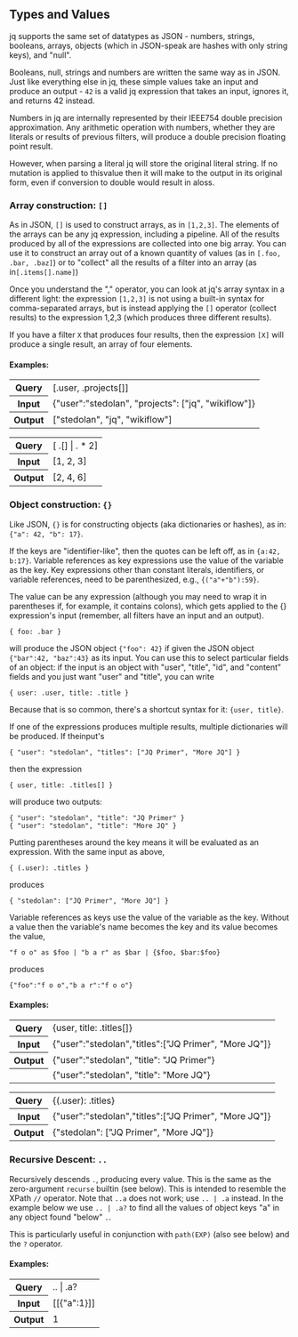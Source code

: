 ## Types and Values

jq supports the same set of datatypes as JSON - numbers, strings, booleans, arrays, objects (which in JSON-speak are
hashes with only string keys), and "null".

Booleans, null, strings and numbers are written the same way as in JSON. Just like everything else in jq, these simple
values take an input and produce an output - `42` is a valid jq expression that takes an input, ignores it, and returns
42 instead.

Numbers in jq are internally represented by their IEEE754 double precision approximation. Any arithmetic operation with
numbers, whether they are literals or results of previous filters, will produce a double precision floating point
result.

However, when parsing a literal jq will store the original literal string. If no mutation is applied to thisvalue then
it will make to the output in its original form, even if conversion to double would result in aloss.

### Array construction: `[]`

As in JSON, `[]` is used to construct arrays, as in `[1,2,3]`. The elements of the arrays can be any jq expression,
including a pipeline. All of the results produced by all of the expressions are collected into one big array. You can
use it to construct an array out of a known quantity of values (as in `[.foo, .bar, .baz]`) or to "collect" all the
results of a filter into an array (as in`[.items[].name]`)

Once you understand the "," operator, you can look at jq's array syntax in a different light: the expression `[1,2,3]`
is not using a built-in syntax for comma-separated arrays, but is instead applying the `[]` operator (collect results)
to the expression 1,2,3 (which produces three different results).

If you have a filter `X` that produces four results, then the expression `[X]` will produce a single result, an array of
four elements.

<div class="pb-3">
  <h4 class="examples">Examples:</h4>
  <div id="example10" class="collapse mx-3 small d-print-block">
    <table class="table table-borderless table-sm w-auto">
      <tbody>
      <tr>
        <th class="pe-3">Query</th>
        <td class="font-monospace">[.user, .projects[]]</td>
      </tr>
      <tr>
        <th>Input</th>
        <td class="font-monospace">{"user":"stedolan", "projects": ["jq", "wikiflow"]}</td>
      </tr>
      <tr>
        <th>Output</th>
        <td class="font-monospace">["stedolan", "jq", "wikiflow"]</td>
      </tr>
      </tbody>
    </table>
    <table class="table table-borderless table-sm w-auto">
      <tbody>
      <tr>
        <th class="pe-3">Query</th>
        <td class="font-monospace">[ .[] | . * 2]</td>
      </tr>
      <tr>
        <th>Input</th>
        <td class="font-monospace">[1, 2, 3]</td>
      </tr>
      <tr>
        <th>Output</th>
        <td class="font-monospace">[2, 4, 6]</td>
      </tr>
      </tbody>
    </table>
  </div>
</div>

### Object construction: `{}`

Like JSON, `{}` is for constructing objects (aka dictionaries or hashes), as in: `{"a": 42, "b": 17}`.

If the keys are "identifier-like", then the quotes can be left off, as in `{a:42, b:17}`. Variable references as key
expressions use the value of the variable as the key. Key expressions other than constant literals, identifiers, or
variable references, need to be parenthesized, e.g., `{("a"+"b"):59}`.

The value can be any expression (although you may need to wrap it in parentheses if, for example, it contains colons),
which gets applied to the {} expression's input (remember, all filters have an input and an output).

```
{ foo: .bar }
```

will produce the JSON object `{"foo": 42}` if given the JSON object `{"bar":42, "baz":43}` as its input. You can use
this to select particular fields of an object: if the input is an object with "user", "title", "id", and "content"
fields and you just want "user" and "title", you can write

```
{ user: .user, title: .title }
```

Because that is so common, there's a shortcut syntax for it: `{user, title}`.

If one of the expressions produces multiple results, multiple dictionaries will be produced. If theinput's

```
{ "user": "stedolan", "titles": ["JQ Primer", "More JQ"] }
```

then the expression

```
{ user, title: .titles[] }
```

will produce two outputs:

```
{ "user": "stedolan", "title": "JQ Primer" }
{ "user": "stedolan", "title": "More JQ" }
```

Putting parentheses around the key means it will be evaluated as an expression. With the same input as above,

```
{ (.user): .titles }
```

produces

```
{ "stedolan": ["JQ Primer", "More JQ"] }
```

Variable references as keys use the value of the variable as the key. Without a value then the variable's name becomes
the key and its value becomes the value,

```
"f o o" as $foo | "b a r" as $bar | {$foo, $bar:$foo}
```

produces

```
{"foo":"f o o","b a r":"f o o"}
```

<div class="pb-3">
  <h4 class="examples">Examples:</h4>
  <div id="example11" class="collapse mx-3 small d-print-block">
    <table class="table table-borderless table-sm w-auto">
      <tbody>
      <tr>
        <th class="pe-3">Query</th>
        <td class="font-monospace">{user, title: .titles[]}</td>
      </tr>
      <tr>
        <th>Input</th>
        <td class="font-monospace">{"user":"stedolan","titles":["JQ Primer", "More JQ"]}</td>
      </tr>
      <tr>
        <th>Output</th>
        <td class="font-monospace">{"user":"stedolan", "title": "JQ Primer"}</td>
      </tr>
      <tr>
        <th></th>
        <td class="font-monospace">{"user":"stedolan", "title": "More JQ"}</td>
      </tr>
      </tbody>
    </table>
    <table class="table table-borderless table-sm w-auto">
      <tbody>
      <tr>
        <th class="pe-3">Query</th>
        <td class="font-monospace">{(.user): .titles}</td>
      </tr>
      <tr>
        <th>Input</th>
        <td class="font-monospace">{"user":"stedolan","titles":["JQ Primer", "More JQ"]}</td>
      </tr>
      <tr>
        <th>Output</th>
        <td class="font-monospace">{"stedolan": ["JQ Primer", "More JQ"]}</td>
      </tr>
      </tbody>
    </table>
  </div>
</div>

### Recursive Descent: `..`

Recursively descends `.`, producing every value. This is the same as the zero-argument `recurse` builtin (see below).
This is intended to resemble the XPath `//` operator. Note that `..a` does not work; use `.. | .a` instead. In the
example below we use `.. | .a?` to find all the values of object keys "a" in any object found "below" `.`.

This is particularly useful in conjunction with `path(EXP)` (also see below) and the `?` operator.

<div class="pb-3">
  <h4 class="examples">Examples:</h4>
  <div id="example12" class="collapse mx-3 small d-print-block">
    <table class="table table-borderless table-sm w-auto">
      <tbody>
      <tr>
        <th class="pe-3">Query</th>
        <td class="font-monospace">.. | .a?</td>
      </tr>
      <tr>
        <th>Input</th>
        <td class="font-monospace">[[{"a":1}]]</td>
      </tr>
      <tr>
        <th>Output</th>
        <td class="font-monospace">1</td>
      </tr>
      </tbody>
    </table>
  </div>
</div>
